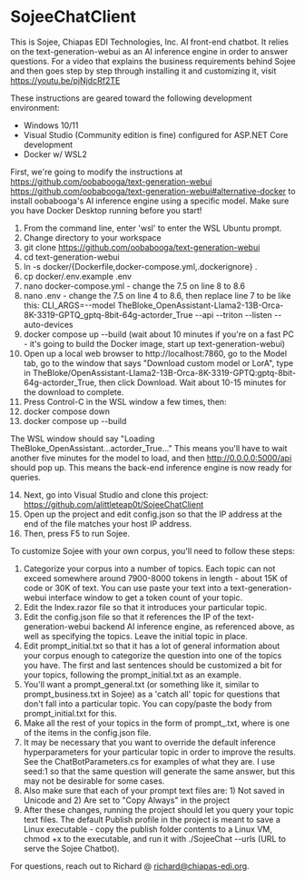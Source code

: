 # SojeeChatClient

This is Sojee, Chiapas EDI Technologies, Inc. AI front-end chatbot.  It relies on the text-generation-webui as an AI inference engine in order to answer questions.  For a video that explains the business requirements behind Sojee and then goes step by step through installing it and customizing it, visit https://youtu.be/pjNjdcRf2TE

These instructions are geared toward the following development environment:
- Windows 10/11
- Visual Studio (Community edition is fine) configured for ASP.NET Core development
- Docker w/ WSL2

First, we're going to modify the instructions at [https://github.com/oobabooga/text-generation-webui ](https://github.com/oobabooga/text-generation-webui#alternative-docker)https://github.com/oobabooga/text-generation-webui#alternative-docker to install oobabooga's AI inference engine using a specific model.  Make sure you have Docker Desktop running before you start!

1. From the command line, enter 'wsl' to enter the WSL Ubuntu prompt.
2. Change directory to your workspace
3. git clone https://github.com/oobabooga/text-generation-webui
4. cd text-generation-webui
5. ln -s docker/{Dockerfile,docker-compose.yml,.dockerignore} .
6. cp docker/.env.example .env
7. nano docker-compose.yml - change the 7.5 on line 8 to 8.6
8. nano .env - change the 7.5 on line 4 to 8.6, then replace line 7 to be like this:
   CLI_ARGS=--model TheBloke_OpenAssistant-Llama2-13B-Orca-8K-3319-GPTQ_gptq-8bit-64g-actorder_True --api --triton --listen --auto-devices
9. docker compose up --build
    (wait about 10 minutes if you're on a fast PC - it's going to build the Docker image, start up text-generation-webui)
10. Open up a local web browser to http://localhost:7860, go to the Model tab, go to the window that says "Download custom model or LorA", type in TheBloke/OpenAssistant-Llama2-13B-Orca-8K-3319-GPTQ:gptq-8bit-64g-actorder_True, then click Download.  Wait about 10-15 minutes for the download to complete.
11. Press Control-C in the WSL window a few times, then:
12. docker compose down
13. docker compose up --build

The WSL window should say "Loading TheBloke_OpenAssistant...actorder_True..."   This means you'll have to wait another five minutes for the model to load, and then http://0.0.0.0:5000/api should pop up.  This means the back-end inference engine is now ready for queries.

14. Next, go into Visual Studio and clone this project: https://github.com/alittleteap0t/SojeeChatClient
15. Open up the project and edit config.json so that the IP address at the end of the file matches your host IP address.
16. Then, press F5 to run Sojee.

To customize Sojee with your own corpus, you'll need to follow these steps:
1. Categorize your corpus into a number of topics.  Each topic can not exceed somewhere around 7900-8000 tokens in length - about 15K of code or 30K of text.  You can use paste your text into a text-generation-webui interface window to get a token count of your topic.
2. Edit the Index.razor file so that it introduces your particular topic.
3. Edit the config.json file so that it references the IP of the text-generation-webui backend AI inference engine, as referenced above, as well as specifying the topics.  Leave the initial topic in place.
4. Edit prompt_initial.txt so that it has a lot of general information about your corpus enough to categorize the question into one of the topics you have.  The first and last sentences should be customized a bit for your topics, following the prompt_initial.txt as an example.
5. You'll want a prompt_general.txt (or something like it, similar to prompt_business.txt in Sojee) as a 'catch all' topic for questions that don't fall into a particular topic.  You can copy/paste the body from prompt_initial.txt for this.
6. Make all the rest of your topics in the form of prompt_<topic>.txt, where <topic> is one of the items in the config.json file.
7. It may be necessary that you want to override the default inference hyperparameters for your particular topic in order to improve the results.  See the ChatBotParameters.cs for examples of what they are.  I use seed:1 so that the same question will generate the same answer, but this may not be desirable for some cases.
8. Also make sure that each of your prompt text files are: 1) Not saved in Unicode and 2) Are set to "Copy Always" in the project
9. After these changes, running the project should let you query your topic text files.  The default Publish profile in the project is meant to save a Linux executable - copy the publish folder contents to a Linux VM, chmod +x to the executable, and run it with ./SojeeChat --urls (URL to serve the Sojee Chatbot).

For questions, reach out to Richard @ richard@chiapas-edi.org.  

